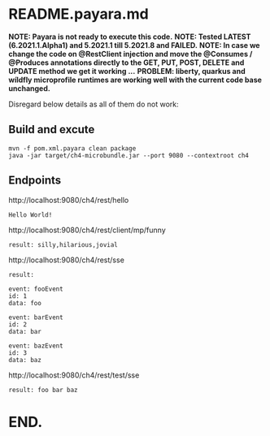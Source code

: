 # README.payara.md

**NOTE: Payara is not ready to execute this code.**
**NOTE: Tested LATEST (6.2021.1.Alpha1) and 5.2021.1 till 5.2021.8 and FAILED.**
**NOTE: In case we change the code on @RestClient injection and move the @Consumes / @Produces annotations directly to the GET, PUT, POST, DELETE and UPDATE method we get it working ...**
**PROBLEM: liberty, quarkus and wíldfly microprofile runtimes are working well with the current code base unchanged.**

Disregard below details as all of them do not work:

## Build and excute
```
mvn -f pom.xml.payara clean package
java -jar target/ch4-microbundle.jar --port 9080 --contextroot ch4
```

## Endpoints

http://localhost:9080/ch4/rest/hello
```
Hello World!
```

http://localhost:9080/ch4/rest/client/mp/funny
```
result: silly,hilarious,jovial
```

http://localhost:9080/ch4/rest/sse
```
result:

event: fooEvent
id: 1
data: foo

event: barEvent
id: 2
data: bar

event: bazEvent
id: 3
data: baz
```

http://localhost:9080/ch4/rest/test/sse
```
result: foo bar baz 
```

# END.